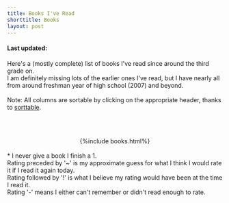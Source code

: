 ```yaml
---
title: Books I've Read
shorttitle: Books
layout: post
---
```

<script src='/js/script.js' type="text/javascript"></script>

<h4 id='modifiedOn'>Last updated: </h4>
<span class="blogpost">
Here's a (mostly complete) list of books I've read since around the third grade on.
<br>
I am definitely missing lots of the earlier ones I've read, but I have nearly all from around freshman year of high school (2007) and beyond. 
<br>
<br>
Note: All columns are sortable by clicking on the appropriate header, thanks to <a href="http://www.kryogenix.org/code/browser/sorttable/">sorttable</a>.

<br><br>

<center>
{%include books.html%}
</center>

<br>
* I never give a book I finish a 1. 
<br>
Rating preceded by '~' is my approximate guess for what I think I would rate it if I read it again today.
<br>
Rating followed by '!' is what I believe my rating would have been at the time I read it. 
<br>
Rating '-' means I either can't remember or didn't read enough to rate.

</span>